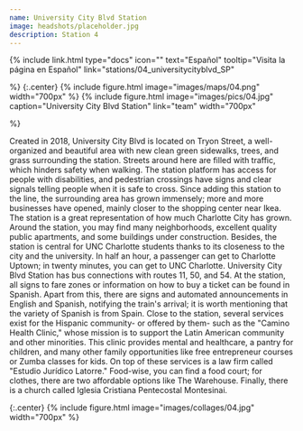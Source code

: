 ```yaml
---
name: University City Blvd Station
image: headshots/placeholder.jpg
description: Station 4
---
```


{%
  include link.html
  type="docs"
  icon=""
  text="Español"
  tooltip="Visita la página en Español"
  link="stations/04_universitycityblvd_SP"

%}
{:.center}
{%
  include figure.html
  image="images/maps/04.png"
  width="700px"
%}
{%
  include figure.html
  image="images/pics/04.jpg"
  caption="University City Blvd Station"
  link="team"
  width="700px"

%}



Created in 2018, University City Blvd is located on Tryon Street, a well-organized and beautiful area with new clean green sidewalks, trees, and grass surrounding the station. Streets around here are filled with traffic, which hinders safety when walking. The station platform has access for people with disabilities, and pedestrian crossings have signs and clear signals telling people when it is safe to cross. Since adding this station to the line, the surrounding area has grown immensely; more and more businesses have opened, mainly closer to the shopping center near Ikea. The station is a great representation of how much Charlotte City has grown. Around the station, you may find many neighborhoods, excellent quality public apartments, and some buildings under construction. Besides, the station is central for UNC Charlotte students thanks to its closeness to the city and the university. In half an hour, a passenger can get to Charlotte Uptown; in twenty minutes, you can get to UNC Charlotte. University City Blvd Station has bus connections with routes 11, 50, and 54.
At the station, all signs to fare zones or information on how to buy a ticket can be found in Spanish. Apart from this, there are signs and automated announcements in English and Spanish, notifying the train's arrival; it is worth mentioning that the variety of Spanish is from Spain. Close to the station, several services exist for the Hispanic community- or offered by them- such as the "Camino Health Clinic," whose mission is to support the Latin American community and other minorities. This clinic provides mental and healthcare, a pantry for children, and many other family opportunities like free entrepreneur courses or Zumba classes for kids. On top of these services is a law firm called "Estudio Jurídico Latorre." Food-wise, you can find a food court; for clothes, there are two affordable options like The Warehouse. Finally, there is a church called Iglesia Cristiana Pentecostal Montesinai.

{:.center}
{%
include figure.html
image="images/collages/04.jpg"
width="700px"
%}